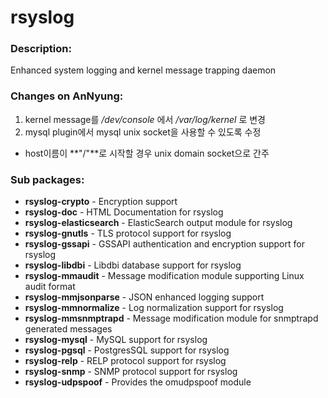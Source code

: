 # rsyslog

### Description:
Enhanced system logging and kernel message trapping daemon

### Changes on AnNyung:
1. kernel message를 _/dev/console_ 에서 _/var/log/kernel_ 로 변경
2. mysql plugin에서 mysql unix socket을 사용할 수 있도록 수정
 * host이름이 **"/"**로 시작할 경우 unix domain socket으로 간주

### Sub packages:
* **rsyslog-crypto** - Encryption support
* **rsyslog-doc** - HTML Documentation for rsyslog
* **rsyslog-elasticsearch** - ElasticSearch output module for rsyslog
* **rsyslog-gnutls** - TLS protocol support for rsyslog
* **rsyslog-gssapi** - GSSAPI authentication and encryption support for rsyslog
* **rsyslog-libdbi** - Libdbi database support for rsyslog
* **rsyslog-mmaudit** - Message modification module supporting Linux audit format
* **rsyslog-mmjsonparse** - JSON enhanced logging support
* **rsyslog-mmnormalize** - Log normalization support for rsyslog
* **rsyslog-mmsnmptrapd** - Message modification module for snmptrapd generated messages
* **rsyslog-mysql** - MySQL support for rsyslog
* **rsyslog-pgsql** - PostgresSQL support for rsyslog
* **rsyslog-relp** - RELP protocol support for rsyslog
* **rsyslog-snmp** - SNMP protocol support for rsyslog
* **rsyslog-udpspoof** - Provides the omudpspoof module